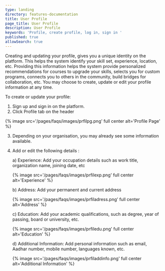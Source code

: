 ```yaml
---
type: landing
directory: features-documentation
title: User Profile
page_title: User Profile
description: User Profile
keywords: 'Profile, create profile, log in, sign in '
published: true
allowSearch: true
---
```


Creating and updating your profile, gives you a unique identity on the platform. This helps the system identify your skill set, experience, location, etc. Providing this information helps the system provide personalized recommendations for courses to upgrade your skills, selects you for custom programs, connects you to others in the community, build bridges for collaboration, etc. You may choose to create, update or edit your profile information at any time.

To create or update your profile:

1. Sign up and sign in  on the platform.
2. Click Profile tab on the header 

{% image src='/pages/faqs/images/prfilpg.png' full center alt='Profile Page' %}

3. Depending on your organisation, you may already see  some information available.
4. Add or edit the following details :

	a) Experience: Add your occupation details  such as work title, organization name, joining date, etc

	{% image src='/pages/faqs/images/prfilexp.png' full center alt='Experience' %}

	b) Address: Add  your permanent and current address

	{% image src='/pages/faqs/images/prfiladress.png' full center alt='Address' %}

	c) Education: Add your  academic qualifications, such as degree, year of passing, board or university, etc.

	{% image src='/pages/faqs/images/prfiledu.png' full center alt='Education' %}

	d) Additional Information: Add personal information such as email, Aadhar number, mobile number, languages known, etc.

	{% image src='/pages/faqs/images/prfiladdinfo.png' full center alt='Additional Information' %}
